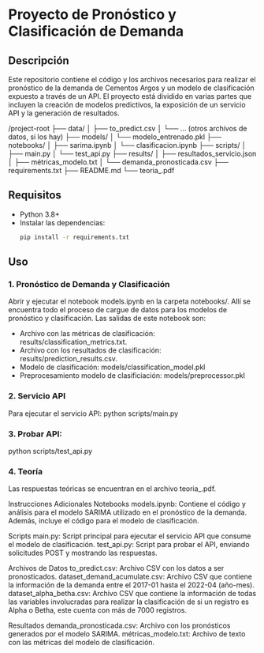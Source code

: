 # Proyecto de Pronóstico y Clasificación de Demanda

## Descripción
Este repositorio contiene el código y los archivos necesarios para realizar el pronóstico de la demanda de Cementos Argos y un modelo de clasificación expuesto a través de un API. El proyecto está dividido en varias partes que incluyen la creación de modelos predictivos, la exposición de un servicio API y la generación de resultados.

/project-root
├── data/
│ ├── to_predict.csv
│ └── ... (otros archivos de datos, si los hay)
├── models/
│ └── modelo_entrenado.pkl
├── notebooks/
│ ├── sarima.ipynb
│ └── clasificacion.ipynb
├── scripts/
│ ├── main.py
│ └── test_api.py
├── results/
│ ├── resultados_servicio.json
│ ├── métricas_modelo.txt
│ └── demanda_pronosticada.csv
├── requirements.txt
├── README.md
└── teoria_.pdf

## Requisitos

- Python 3.8+
- Instalar las dependencias:
  ```bash
  pip install -r requirements.txt

## Uso
### 1. Pronóstico de Demanda y Clasificación
Abrir y ejecutar el notebook models.ipynb en la carpeta notebooks/. Allí se encuentra todo el proceso de cargue de datos para los modelos de pronóstico y clasificación. Las salidas de este notebook son:
- Archivo con las métricas de clasificación: results/classification_metrics.txt.
- Archivo con los resultados de clasificación: results/prediction_results.csv.
- Modelo de clasificación: models/classification_model.pkl
- Preprocesamiento modelo de clasificiación: models/preprocessor.pkl


### 2. Servicio API
Para ejecutar el servicio API:
python scripts/main.py

### 3. Probar API:
python scripts/test_api.py

### 4. Teoría
Las respuestas teóricas se encuentran en el archivo teoria_.pdf.

Instrucciones Adicionales
Notebooks
models.ipynb: Contiene el código y análisis para el modelo SARIMA utilizado en el pronóstico de la demanda. Además, incluye el código para el modelo de clasificación.

Scripts
main.py: Script principal para ejecutar el servicio API que consume el modelo de clasificación.
test_api.py: Script para probar el API, enviando solicitudes POST y mostrando las respuestas.

Archivos de Datos
to_predict.csv: Archivo CSV con los datos a ser pronosticados.
dataset_demand_acumulate.csv: Archivo CSV que contiene la información de la demanda entre el 2017-01 hasta el 2022-04 (año-mes).
dataset_alpha_betha.csv: Archivo CSV que contiene la información de todas las variables involucradas para realizar la clasificación 
de si un registro es Alpha o Betha, este cuenta con más de 7000 registros.


Resultados
demanda_pronosticada.csv: Archivo con los pronósticos generados por el modelo SARIMA.
métricas_modelo.txt: Archivo de texto con las métricas del modelo de clasificación.

